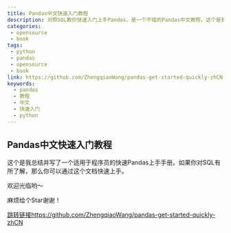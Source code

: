 ```yaml
---
title: Pandas中文快速入门教程
description: 对照SQL教你快速入门上手Pandas，是一个不错的Pandas中文教程。这个是我总结并写了一个适用于程序员的快速Pandas上手手册。如果你对SQL有所了解，那么你可以通过这个文档快速上手。
categories:
 - opensource
 - book
tags:
 - python
 - pandas
 - opensource
 - book
link: https://github.com/ZhengqiaoWang/pandas-get-started-quickly-zhCN
keywords:
  - pandas
  - 教程
  - 中文
  - 快速入门
  - python
---
```


## Pandas中文快速入门教程

这个是我总结并写了一个适用于程序员的快速Pandas上手手册。如果你对SQL有所了解，那么你可以通过这个文档快速上手。

欢迎光临哟～

麻烦给个Star谢谢！

[跳转链接https://github.com/ZhengqiaoWang/pandas-get-started-quickly-zhCN](https://github.com/ZhengqiaoWang/pandas-get-started-quickly-zhCN)
